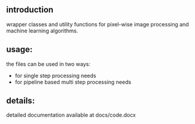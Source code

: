 introduction
------------
wrapper classes and utility functions for pixel-wise image processing and machine learning algorithms. 

usage:
------------
the files can be used in two ways: 

* for single step processing needs 
* for pipeline based multi step processing needs
 

details: 
------------------------

detailed documentation available at docs/code.docx
